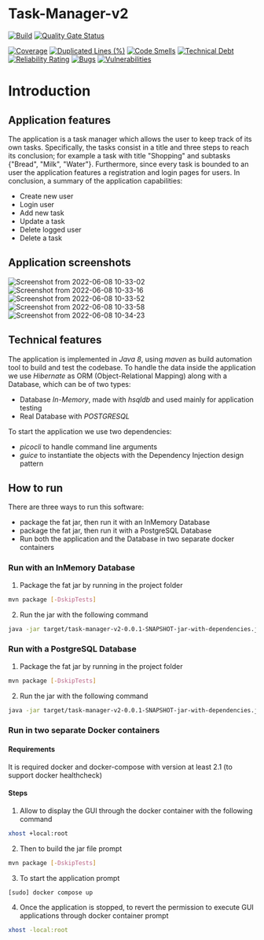 # Task-Manager-v2
[![Build](https://github.com/Michedev/ATTSW-Project-2/actions/workflows/maven-unit-test-with-gui.yml/badge.svg)](https://github.com/Michedev/ATTSW-Project-2/actions/workflows/maven-unit-test-with-gui.yml) [![Quality Gate Status](https://sonarcloud.io/api/project_badges/measure?project=Michedev_ATTSW-Project-2&metric=alert_status)](https://sonarcloud.io/summary/new_code?id=Michedev_ATTSW-Project-2)

[![Coverage](https://sonarcloud.io/api/project_badges/measure?project=Michedev_ATTSW-Project-2&metric=coverage)](https://sonarcloud.io/summary/new_code?id=Michedev_ATTSW-Project-2)
[![Duplicated Lines (%)](https://sonarcloud.io/api/project_badges/measure?project=Michedev_ATTSW-Project-2&metric=duplicated_lines_density)](https://sonarcloud.io/summary/new_code?id=Michedev_ATTSW-Project-2)
[![Code Smells](https://sonarcloud.io/api/project_badges/measure?project=Michedev_ATTSW-Project-2&metric=code_smells)](https://sonarcloud.io/summary/new_code?id=Michedev_ATTSW-Project-2)
[![Technical Debt](https://sonarcloud.io/api/project_badges/measure?project=Michedev_ATTSW-Project-2&metric=sqale_index)](https://sonarcloud.io/summary/new_code?id=Michedev_ATTSW-Project-2)
[![Reliability Rating](https://sonarcloud.io/api/project_badges/measure?project=Michedev_ATTSW-Project-2&metric=reliability_rating)](https://sonarcloud.io/summary/new_code?id=Michedev_ATTSW-Project-2)
[![Bugs](https://sonarcloud.io/api/project_badges/measure?project=Michedev_ATTSW-Project-2&metric=bugs)](https://sonarcloud.io/summary/new_code?id=Michedev_ATTSW-Project-2)
[![Vulnerabilities](https://sonarcloud.io/api/project_badges/measure?project=Michedev_ATTSW-Project-2&metric=vulnerabilities)](https://sonarcloud.io/summary/new_code?id=Michedev_ATTSW-Project-2)
# Introduction

## Application features

The application is a task manager which allows the user to keep track of its own tasks. Specifically, the tasks consist in a title and three steps to reach its conclusion; for example a task with title "Shopping" and subtasks {"Bread", "Milk", "Water"}.
Furthermore, since every task is bounded to an user the application features a registration and login pages for users. In conclusion, a summary of the application capabilities:

- Create new user
- Login user
- Add new task
- Update a task
- Delete logged user
- Delete a task

## Application screenshots


![Screenshot from 2022-06-08 10-33-02](https://user-images.githubusercontent.com/12683228/172571530-a9dd460a-2384-4984-aa1e-207d22a5a0af.png)
![Screenshot from 2022-06-08 10-33-16](https://user-images.githubusercontent.com/12683228/172571535-f67854af-882f-4696-bf49-031b5b9a04c8.png)
![Screenshot from 2022-06-08 10-33-52](https://user-images.githubusercontent.com/12683228/172571537-45d0f687-c0a7-4d02-8625-a1377c53d4a6.png)
![Screenshot from 2022-06-08 10-33-58](https://user-images.githubusercontent.com/12683228/172571538-db2523bb-7afb-47d4-90d5-c0978af2e6e7.png)
![Screenshot from 2022-06-08 10-34-23](https://user-images.githubusercontent.com/12683228/172571543-393630c5-c693-426e-bfb0-1d6ebed05850.png)

## Technical features

The application is implemented in _Java 8_, using _maven_ as build automation tool to build and test the codebase.
To handle the data inside the application we use _Hibernate_ as ORM (Object-Relational Mapping) along with a Database, which can be of two types:
- Database _In-Memory_, made with _hsqldb_ and used mainly for application testing
- Real Database with _POSTGRESQL_


To start the application we use two dependencies:
- _picocli_ to handle command line arguments
- _guice_ to instantiate the objects with the Dependency Injection design pattern



## How to run

There are three ways to run this software:

- package the fat jar, then run it with an InMemory Database
- package the fat jar, then run it with a PostgreSQL Database
- Run both the application and the Database in two separate docker containers

### Run with an InMemory Database

1) Package the fat jar by running in the project folder

```bash
mvn package [-DskipTests]
```

2) Run the jar with the following command

```bash
java -jar target/task-manager-v2-0.0.1-SNAPSHOT-jar-with-dependencies.jar --dbtype=INMEMORY
```

### Run with a PostgreSQL Database


1) Package the fat jar by running in the project folder

```bash
mvn package [-DskipTests]
```

2) Run the jar with the following command

```bash
java -jar target/task-manager-v2-0.0.1-SNAPSHOT-jar-with-dependencies.jar --dbtype=POSTGRESQL --address=ADDRESS --port=PORT
```

### Run in two separate Docker containers


#### Requirements

It is required docker and docker-compose with version at least 2.1 (to support docker healthcheck)

#### Steps

1) Allow to display the GUI through the docker container with the following command
```bash
xhost +local:root
```
2) Then to build the jar file prompt

```bash
mvn package [-DskipTests]
```

3) To start the application prompt

```bash
[sudo] docker compose up
```

4) Once the application is stopped, to revert the permission to execute GUI applications through docker container prompt

```bash
xhost -local:root
```
